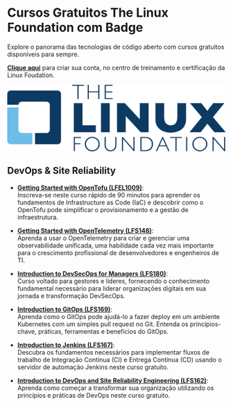 
# Cursos Gratuitos The Linux Foundation com Badge

Explore o panorama das tecnologias de código aberto com cursos gratuitos disponíveis para sempre.

[**Clique aqui**](https://sso.linuxfoundation.org/login/?state=hKFo2SBHSEtvXzZKQ2N3VnBwc3JiV3c4SzhOSnNrODBCNnRoOaFupWxvZ2luo3RpZNkgWGlxSDY5bzBTa3M4dHFPVTk4M1lGNjFJUU5Fb0czQXKjY2lk2SBBbk5oMWVLYXYwTTVQdGJvNVltWElkUGtvdW5Kek9PNg&client=AnNh1eKav0M5Ptbo5YmXIdPkounJzOO6&protocol=samlp&SAMLRequest=nZJNb9swDIb%2FiqF7%2FJU4qQXbhddgWLa2MZps2HYZZJluhMmSJ0ppt18%2FxW2xHtoediVf8uFLsji%2FH2RwBINCq5IkYUzOq6J29qBu4JcDtIEXKCyJM4pqhgKpYgMgtZzu6qtLmoYxHY22mmtJHsQU2SDfrmCIYKxnkuDLE9zHSbBZl%2BRHChCnWX%2FWLlarJWRxl2c5ZNCx1TxfrtKzvM1bPs99whcgOtgotExZ3yNOF7MknSXJPlnQOKbzNMzz9DsJ1t6LUMxOqIO1I9IoQtShFMrd99qpbkqG2txGJwNjVKvrQwKf2DG%2Byhrb6uzb8HXTNT%2B99uOf7XZJgvrJxoVW6AYwOzBHweHzzeU%2FiDVMKKFuR20sky%2FyGOeAOGEj%2FtiKBM3jWt8J1fn6tzfaPoiQftjvm1mz3e1J8F4bDtMxS9IziUCq4sSg09JM9Z8TDmCZT7Eiet6suPYzbdaNloL%2FPqEHZl8fOQmTKSK6WT9JqVM4Ahe9AH%2FVWkp9d2GAWSiJNQ5IVBXR87%2Bs%2FgI%3D&RelayState=%7B%22returnTo%22:%22https:%2F%2Ftrainingportal.linuxfoundation.org%2Flearn%2F%22%7D&SigAlg=http:%2F%2Fwww.w3.org%2F2001%2F04%2Fxmldsig-more%23rsa-sha256&Signature=czD2bFPLGAr8FnEOi9%2B6zDtBltTgh3fXjyLhLIbIqzsF8DWd3XACBLER1A4SHt%2F2okMpIYdaV4rRVakJYlaMxeZfmi8NzvMM0A8A6qNmys4BlQQbWaZQS3hkRdoazV6xEeRDTd0%2BzhMujdxMv6FLcJ14erU1YKNsr%2BWDn5CApdjK0Dtr4Q3TJSzAitNjLBewdxwPHS%2BnrS%2FqSP2%2Fk) para criar sua conta, no centro de treinamento e certificação da Linux Foudation.


![Logo da CNCF](https://raw.githubusercontent.com/CloudNativeStudyGroup/Free-Credly-Badges/main/images/Linux_Foundation_logo.png)


## DevOps & Site Reliability

- [**Getting Started with OpenTofu (LFEL1009)**](https://training.linuxfoundation.org/express-learning/getting-started-with-opentofu-lfel1009/):  
  Inscreva-se neste curso rápido de 90 minutos para aprender os fundamentos de Infrastructure as Code (IaC) e descobrir como o OpenTofu pode simplificar o provisionamento e a gestão de infraestrutura.

- [**Getting Started with OpenTelemetry (LFS148)**](https://training.linuxfoundation.org/training/getting-started-with-opentelemetry-lfs148/):  
  Aprenda a usar o OpenTelemetry para criar e gerenciar uma observabilidade unificada, uma habilidade cada vez mais importante para o crescimento profissional de desenvolvedores e engenheiros de TI.

- [**Introduction to DevSecOps for Managers (LFS180)**](https://training.linuxfoundation.org/training/introduction-to-devsecops-for-managers-lfs180/):  
  Curso voltado para gestores e líderes, fornecendo o conhecimento fundamental necessário para liderar organizações digitais em sua jornada e transformação DevSecOps.

- [**Introduction to GitOps (LFS169)**](https://training.linuxfoundation.org/training/introduction-to-gitops-lfs169/):  
  Aprenda como o GitOps pode ajudá-lo a fazer deploy em um ambiente Kubernetes com um simples pull request no Git. Entenda os princípios-chave, práticas, ferramentas e benefícios do GitOps.

- [**Introduction to Jenkins (LFS167)**](https://training.linuxfoundation.org/training/introduction-to-jenkins-lfs167/):  
  Descubra os fundamentos necessários para implementar fluxos de trabalho de Integração Contínua (CI) e Entrega Contínua (CD) usando o servidor de automação Jenkins neste curso gratuito.

- [**Introduction to DevOps and Site Reliability Engineering (LFS162)**](https://training.linuxfoundation.org/training/introduction-to-devops-and-site-reliability-engineering-lfs162/):  
  Aprenda como começar a transformar sua organização utilizando os princípios e práticas de DevOps neste curso gratuito.



























